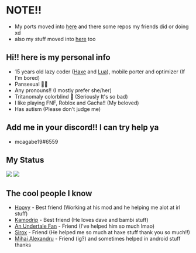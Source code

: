 # NOTE!!
* My ports moved into [here](https://github.com/orgs/MobilePorting/repositories) and there some repos my friends did or doing xd
* also my stuff moved into [here](https://github.com/orgs/mcagabe19-stuff/repositories) too

## Hi!! here is my personal info
* 15 years old lazy coder ([Haxe](https://haxe.org) and [Lua](https://lua.org)), mobile porter and optimizer (If I'm bored)
* Pansexual 🏳️‍🌈
* Any pronouns!! (I mostly prefer she/her)
* Tritanomaly colorblind 🥲 (Seriously It's so bad)
* I like playing FNF, Roblox and Gacha!! (My beloved)
* Has autism (Please don't judge me)

## Add me in your discord!! I can try help ya
* mcagabe19#6559

## My Status

![](https://github-readme-stats.vercel.app/api?username=mcagabe19&show_icons=true&theme=vue-dark)
![](https://github-readme-stats.vercel.app/api/top-langs/?username=mcagabe19&layout=compact&show_icons=true&theme=vue-dark)

## The cool people I know
* [Hoovy](https://github.com/memehovy) - Best friend (Working at his mod and he helping me alot at irl stuff)
* [Kamodrip](https://github.com/Akhia11) - Best friend (He loves dave and bambi stuff)
* [An Undertale Fan](https://github.com/Karim-Akra) - Friend (I've helped him so much lmao)
* [Sirox](https://github.com/Sirox228) - Friend (He helped me so much at haxe stuff thank you so much!!)
* [Mihai Alexandru](https://github.com/MAJigsaw77) - Friend (ig?) and sometimes helped in android stuff thanks
